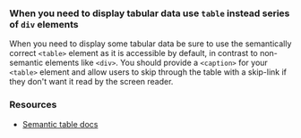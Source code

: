 ### When you need to display tabular data use `table` instead series of `div` elements

When you need to display some tabular data be sure to use the semantically correct `<table>` element as it is accessible by default, in contrast to non-semantic elements like `<div>`. You should provide a `<caption>` for your `<table>` element and allow users to skip through the table with a skip-link if they don't want it read by the screen reader.

### Resources
<!-- Whenever possible, include the links to more advanced guide-->
* [Semantic table docs](https://developer.mozilla.org/en-US/docs/Web/HTML/Element/table)

<!-- category: (0)-->
<!-- available categories:
    0: accessibility rules that everyone should follow with no exception
    1: accessibility tips that make outstanding user experience
    2: facts about designing for accessibility, testing etc.
-->